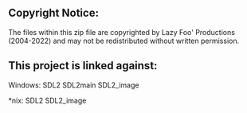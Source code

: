 Copyright Notice:
-----------------
The files within this zip file are copyrighted by Lazy Foo' Productions (2004-2022)
and may not be redistributed without written permission.

This project is linked against:
----------------------------------------
Windows:
SDL2
SDL2main
SDL2_image

*nix:
SDL2
SDL2_image
